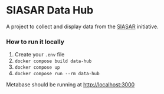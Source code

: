 # SIASAR Data Hub

A project to collect and display data from the [SIASAR](https://globalsiasar.org) initiative.

### How to run it locally

1. Create your `.env` file
1. `docker compose build data-hub`
1. `docker compose up`
1. `docker compose run --rm data-hub`

Metabase should be running at [http://localhost:3000](http://localhost:3000)
